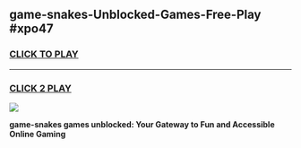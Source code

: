 
## game-snakes-Unblocked-Games-Free-Play #xpo47
<h3>
<a href="https://us.freeplayer.one?title=game-snakes&ref=9M">CLICK TO PLAY</a></h3>
<hr>

<h3>
<a href="https://us.freeplayer.one?title=game-snakes&ref=9M">CLICK 2 PLAY</a>
  
</h3>

<a href="https://us.freeplayer.one?title=game-snakes&ref=9M"><img src="https://clearcache.store/games.png"></a>


**game-snakes games unblocked: Your Gateway to Fun and Accessible Online Gaming**
